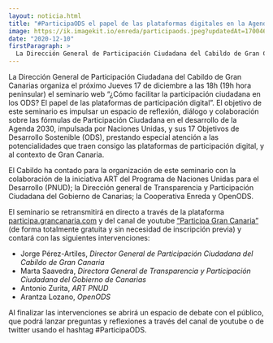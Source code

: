 ```yaml
---
layout: noticia.html
title: "#ParticipaODS el papel de las plataformas digitales en la Agenda 2030"
image: https://ik.imagekit.io/enreda/participaods.jpeg?updatedAt=1700469101024
date: "2020-12-10"
firstParagraph: >
  La Dirección General de Participación Ciudadana del Cabildo de Gran Canarias organiza el próximo Jueves 17 de  diciembre a las 18h (19h hora peninsular) el seminario web “¿Cómo facilitar la participación ciudadana en los ODS?  El papel de las plataformas de participación digital”.
---
```


La Dirección General de Participación Ciudadana del Cabildo de Gran Canarias organiza el próximo Jueves 17 de  diciembre a las 18h (19h hora peninsular) el seminario web “¿Cómo facilitar la participación ciudadana en los ODS?  El papel de las plataformas de participación digital”. El objetivo de este seminario es impulsar un espacio de reflexión, diálogo y colaboración sobre las fórmulas de Participación Ciudadana en el desarrollo de la Agenda 2030, impulsada por Naciones Unidas, y sus 17 Objetivos de Desarrollo Sostenible (ODS), prestando especial atención a las potencialidades que traen consigo las plataformas de participación digital, y al contexto de Gran Canaria.

El Cabildo ha contado para la organización de este seminario con la colaboración de la iniciativa ART del Programa de Naciones Unidas para el Desarrollo (PNUD); la Dirección general de Transparencia y Participación Ciudadana del Gobierno de Canarias; la Cooperativa Enreda y OpenODS.

El seminario se retransmitirá en directo a través de la plataforma [participa.grancanaria.com](https://participa.grancanaria.com/) y del canal de youtube [“Participa Gran Canaria”](https://www.youtube.com/channel/UCtFyvwxnjQRadMc1D9GjpBw) (de forma totalmente gratuita y sin necesidad de inscripción previa) y contará con las siguientes intervenciones:

* Jorge Pérez-Artiles, *Director General de Participación Ciudadana del Cabildo de Gran Canaria*
* Marta Saavedra, *Directora General de Transparencia y Participación Ciudadana del Gobierno de Canarias*
* Antonio Zurita, *ART PNUD*
* Arantza Lozano, *OpenODS*

Al finalizar las intervenciones se abrirá un espacio de debate con el público, que podrá lanzar preguntas y reflexiones a través del canal de youtube o de twitter usando el hashtag #ParticipaODS.